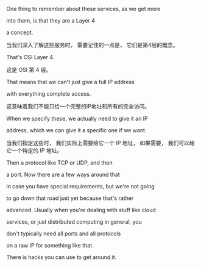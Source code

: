 One thing to remember about these services, as we get more

into them, is that they are a Layer 4

a concept.

当我们深入了解这些服务时，
需要记住的一点是，
它们是第4层的概念。

That's OSI Layer 4.

这是 OSI 第 4 层。

That means that we can't just give a full IP address

with everything complete access.

这意味着我们不能只给一个完整的IP地址和所有的完全访问。

When we specify these, we actually need to give it an IP

address, which we can give it a specific one if we want.

当我们指定这些时，
我们实际上需要给它一个 IP 地址，
如果需要，
我们可以给它一个特定的 IP 地址。

Then a protocol like TCP or UDP, and then

a port. Now there are a few ways around that

in case you have special requirements, but we're not going

to go down that road just yet because that's rather

advanced. Usually when you're dealing with stuff like cloud

services, or just distributed computing in general, you

don't typically need all ports and all protocols

on a raw IP for something like that.

There is hacks you can use to get around it.
